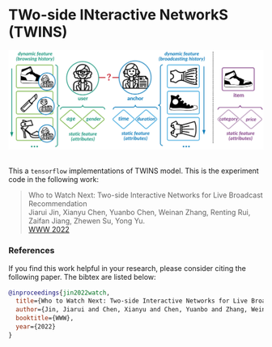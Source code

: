 # TWo-side INteractive NetworkS (TWINS)

<p align="center">
  <img src="image/twins.png" width="550">
  <br />
  <br />
</p>

This a `tensorflow` implementations of TWINS model. This is the experiment code in the following work:


> Who to Watch Next: Two-side Interactive Networks for Live Broadcast Recommendation </br>
> Jiarui Jin, Xianyu Chen, Yuanbo Chen, Weinan Zhang, Renting Rui, Zaifan Jiang, Zhewen Su, Yong Yu. </br>
> [WWW 2022](https://arxiv.org/pdf/2202.04333.pdf)


### References
If you find this work helpful in your research, please consider citing the following paper. The bibtex are listed below:
```bibtex
@inproceedings{jin2022watch,
  title={Who to Watch Next: Two-side Interactive Networks for Live Broadcast Recommendation},
  author={Jin, Jiarui and Chen, Xianyu and Chen, Yuanbo and Zhang, Weinan and Rui, Renting and Jiang, Zaifan and Su, Zhewen and Yu, Yong},
  booktitle={WWW},
  year={2022}
}
```
